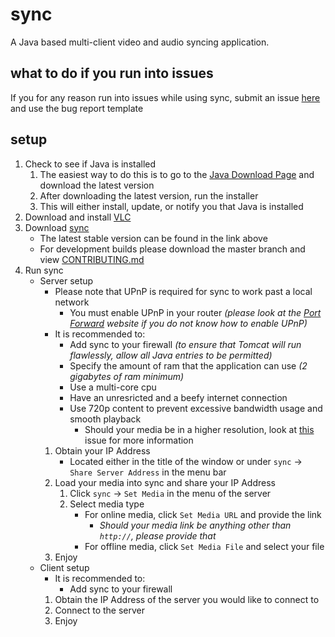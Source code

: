 # sync
A Java based multi-client video and audio syncing application.

## what to do if you run into issues
If you for any reason run into issues while using sync, submit an issue [here](https://github.com/ajchili/sync/issues) and use the bug report template
	
## setup
1. Check to see if Java is installed
   1. The easiest way to do this is to go to the [Java Download Page](https://www.java.com/en/download/) and download the latest version
   2. After downloading the latest version, run the installer
   3. This will either install, update, or notify you that Java is installed
2. Download and install [VLC](http://www.videolan.org/vlc/index.html)
3. Download [sync](https://www.github.com/ajchili/sync/releases)
   * The latest stable version can be found in the link above
   * For development builds please download the master branch and view [CONTRIBUTING.md](https://github.com/ajchili/sync/blob/master/CONTRIBUTING.md)
4. Run sync
   * Server setup
      * Please note that UPnP is required for sync to work past a local network
         * You must enable UPnP in your router _(please look at the [Port Forward](https://portforward.com/router.htm) website if you do not know how to enable UPnP)_
      * It is recommended to:
         * Add sync to your firewall _(to ensure that Tomcat will run flawlessly, allow all Java entries to be permitted)_
         * Specify the amount of ram that the application can use _(2 gigabytes of ram minimum)_
         * Use a multi-core cpu
         * Have an unresricted and a beefy internet connection
         * Use 720p content to prevent excessive bandwidth usage and smooth playback
            * Should your media be in a higher resolution, look at [this](https://github.com/ajchili/sync/issues/8) issue for more information
      1. Obtain your IP Address
         * Located either in the title of the window or under `sync` -> `Share Server Address` in the menu bar
      2. Load your media into sync and share your IP Address
         1. Click `sync` -> `Set Media` in the menu of the server
         2. Select media type
            * For online media, click `Set Media URL` and provide the link
               * _Should your media link be anything other than `http://`, please provide that_
            * For offline media, click `Set Media File` and select your file
     3. Enjoy
   * Client setup
      * It is recommended to:
         * Add sync to your firewall
      1. Obtain the IP Address of the server you would like to connect to
      2. Connect to the server
      3. Enjoy
